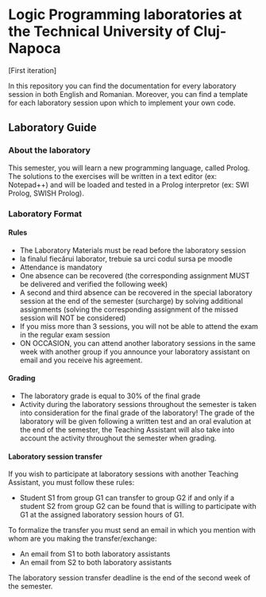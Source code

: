 # Logic Programming laboratories at the Technical University of Cluj-Napoca 
[First iteration]

In this repository you can find the documentation for every laboratory session in both English and Romanian. Moreover, you can find a template for each laboratory session upon which to implement your own code.

## Laboratory Guide

### About the laboratory
This semester, you will learn a new programming language, called Prolog. The solutions to the exercises will be written in a text editor (ex: Notepad++) and will be loaded and tested in a Prolog interpretor (ex: SWI Prolog, SWISH Prolog).

### Laboratory Format

#### Rules
- The Laboratory Materials must be read before the laboratory session
- la finalul fiecărui laborator, trebuie sa urci codul sursa pe moodle
- Attendance is mandatory
- One absence can be recovered (the corresponding assignment MUST be delivered and verified the following week) 
- A second and third absence can be recovered in the special laboratory session at the end of the semester (surcharge) by solving additional assignments (solving the corresponding assignment of the missed session will NOT be considered)
- If you miss more than 3 sessions, you will not be able to attend the exam in the regular exam session 
- ON OCCASION, you can attend another laboratory sessions in the same week with another group if you announce your laboratory assistant on email and you receive his agreement.

#### Grading
- The laboratory grade is equal to 30% of the final grade
- Activity during the laboratory sessions throughout the semester is taken into consideration for the final grade of the laboratory! The grade of the laboratory will be given following a written test and an oral evalution at the end of the semester, the Teaching Assistant will also take into account the activity throughout the semester when grading.

#### Laboratory session transfer
If you wish to participate at laboratory sessions with another Teaching Assistant, you must follow these rules:
- Student S1 from group G1 can transfer to group G2 if and only if a student S2 from group G2 can be found that is willing to participate with G1 at the assigned laboratory session hours of G1. 

To formalize the transfer you must send an email in which you mention with whom are you making the transfer/exchange:
- An email from S1 to both laboratory assistants
- An email from S2 to both laboratory assistants

The laboratory session transfer deadline is the end of the second week of the semester.

